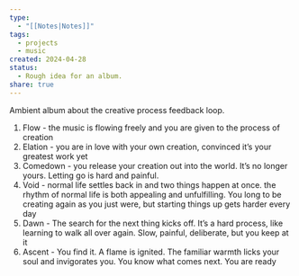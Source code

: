 ```yaml
---
type:
  - "[[Notes|Notes]]"
tags:
  - projects
  - music
created: 2024-04-28
status:
  - Rough idea for an album.
share: true
---
```


Ambient album about the creative process feedback loop.

1. Flow - the music is flowing freely and you are given to the process of creation
2. Elation - you are in love with your own creation, convinced it’s your greatest work yet
3. Comedown - you release your creation out into the world. It’s no longer yours. Letting go is hard and painful.
4. Void - normal life settles back in and two things happen at once. the rhythm of normal life is both appealing and unfulfilling. You long to be creating again as you just were, but starting things up gets harder every day
5. Dawn - The search for the next thing kicks off. It’s a hard process, like learning to walk all over again. Slow, painful, deliberate, but you keep at it
6. Ascent - You find it. A flame is ignited. The familiar warmth licks your soul and invigorates you. You know what comes next. You are ready

